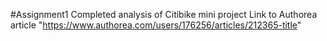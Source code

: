 #Assignment1
Completed analysis of Citibike mini project
Link to Authorea article "https://www.authorea.com/users/176256/articles/212365-title"
